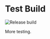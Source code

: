 # Test Build

![Release build](https://github.com/w9cf/testbuild/actions/workflows/release.yml/badge.svg)

More testing.
